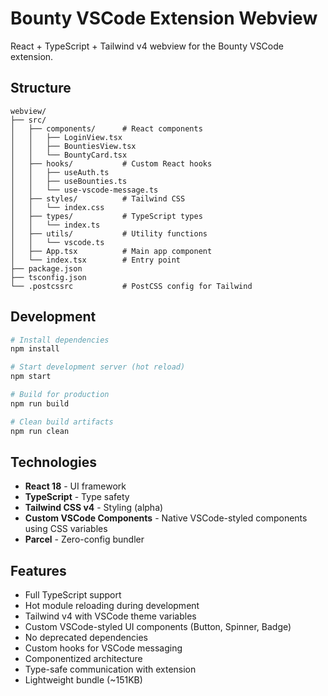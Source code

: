 # Bounty VSCode Extension Webview

React + TypeScript + Tailwind v4 webview for the Bounty VSCode extension.

## Structure

```
webview/
├── src/
│   ├── components/      # React components
│   │   ├── LoginView.tsx
│   │   ├── BountiesView.tsx
│   │   └── BountyCard.tsx
│   ├── hooks/           # Custom React hooks
│   │   ├── useAuth.ts
│   │   ├── useBounties.ts
│   │   └── use-vscode-message.ts
│   ├── styles/          # Tailwind CSS
│   │   └── index.css
│   ├── types/           # TypeScript types
│   │   └── index.ts
│   ├── utils/           # Utility functions
│   │   └── vscode.ts
│   ├── App.tsx          # Main app component
│   └── index.tsx        # Entry point
├── package.json
├── tsconfig.json
└── .postcssrc           # PostCSS config for Tailwind
```

## Development

```bash
# Install dependencies
npm install

# Start development server (hot reload)
npm start

# Build for production
npm run build

# Clean build artifacts
npm run clean
```

## Technologies

- **React 18** - UI framework
- **TypeScript** - Type safety
- **Tailwind CSS v4** - Styling (alpha)
- **Custom VSCode Components** - Native VSCode-styled components using CSS variables
- **Parcel** - Zero-config bundler

## Features

- Full TypeScript support
- Hot module reloading during development
- Tailwind v4 with VSCode theme variables
- Custom VSCode-styled UI components (Button, Spinner, Badge)
- No deprecated dependencies
- Custom hooks for VSCode messaging
- Componentized architecture
- Type-safe communication with extension
- Lightweight bundle (~151KB)
